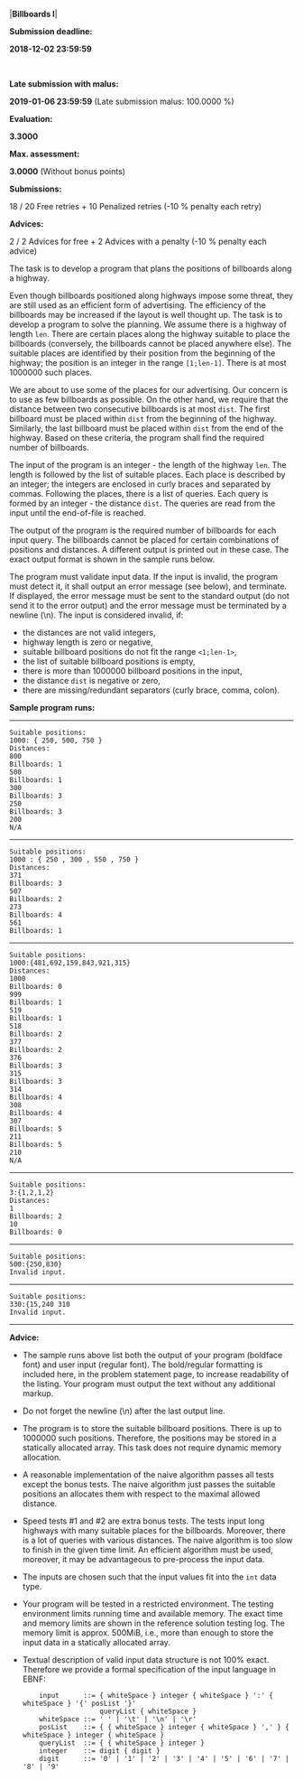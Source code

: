 ﻿|**Billboards I**|

**Submission deadline:**

**2018-12-02 23:59:59**

 

**Late submission with malus:**

**2019-01-06 23:59:59** (Late submission malus: 100.0000 %)

**Evaluation:**

**3.3000**

**Max. assessment:**

**3.0000** (Without bonus points)

**Submissions:**

18 / 20 Free retries + 10 Penalized retries (-10 % penalty each retry)

**Advices:**

2 / 2 Advices for free + 2 Advices with a penalty (-10 % penalty each advice)

The task is to develop a program that plans the positions of billboards along a highway.

Even though billboards positioned along highways impose some threat, they are still used as an efficient form of advertising. The efficiency of the billboards may be increased if the layout is well thought up. The task is to develop a program to solve the planning. We assume there is a highway of length `len`. There are certain places along the highway suitable to place the billboards (conversely, the billboards cannot be placed anywhere else). The suitable places are identified by their position from the beginning of the highway; the position is an integer in the range `[1;len-1]`. There is at most 1000000 such places.

We are about to use some of the places for our advertising. Our concern is to use as few billboards as possible. On the other hand, we require that the distance between two consecutive billboards is at most `dist`. The first billboard must be placed within `dist` from the beginning of the highway. Similarly, the last billboard must be placed within `dist` from the end of the highway. Based on these criteria, the program shall find the required number of billboards.

The input of the program is an integer - the length of the highway `len`. The length is followed by the list of suitable places. Each place is described by an integer; the integers are enclosed in curly braces and separated by commas. Following the places, there is a list of queries. Each query is formed by an integer - the distance `dist`. The queries are read from the input until the end-of-file is reached.

The output of the program is the required number of billboards for each input query. The billboards cannot be placed for certain combinations of positions and distances. A different output is printed out in these case. The exact output format is shown in the sample runs below.

The program must validate input data. If the input is invalid, the program must detect it, it shall output an error message (see below), and terminate. If displayed, the error message must be sent to the standard output (do not send it to the error output) and the error message must be terminated by a newline (\\n). The input is considered invalid, if:

-   the distances are not valid integers,
-   highway length is zero or negative,
-   suitable billboard positions do not fit the range `<1;len-1>`,
-   the list of suitable billboard positions is empty,
-   there is more than 1000000 billboard positions in the input,
-   the distance `dist` is negative or zero,
-   there are missing/redundant separators (curly brace, comma, colon).

**Sample program runs:**

* * * * *

    Suitable positions:
    1000: { 250, 500, 750 }
    Distances:
    800
    Billboards: 1
    500
    Billboards: 1
    300
    Billboards: 3
    250
    Billboards: 3
    200
    N/A

* * * * *

    Suitable positions:
    1000 : { 250 , 300 , 550 , 750 }
    Distances:
    371
    Billboards: 3
    507
    Billboards: 2
    273
    Billboards: 4
    561
    Billboards: 1

* * * * *

    Suitable positions:
    1000:{481,692,159,843,921,315}
    Distances:
    1000
    Billboards: 0
    999
    Billboards: 1
    519
    Billboards: 1
    518
    Billboards: 2
    377
    Billboards: 2
    376
    Billboards: 3
    315
    Billboards: 3
    314
    Billboards: 4
    308
    Billboards: 4
    307
    Billboards: 5
    211
    Billboards: 5
    210
    N/A

* * * * *

    Suitable positions:
    3:{1,2,1,2}
    Distances:
    1
    Billboards: 2
    10
    Billboards: 0

* * * * *

    Suitable positions:
    500:{250,830}
    Invalid input.

* * * * *

    Suitable positions:
    330:{15,240 310
    Invalid input.

* * * * *

**Advice:**

-   The sample runs above list both the output of your program (boldface font) and user input (regular font). The bold/regular formatting is included here, in the problem statement page, to increase readability of the listing. Your program must output the text without any additional markup.
-   Do not forget the newline (\\n) after the last output line.
-   The program is to store the suitable billboard positions. There is up to 1000000 such positions. Therefore, the positions may be stored in a statically allocated array. This task does not require dynamic memory allocation.
-   A reasonable implementation of the naive algorithm passes all tests except the bonus tests. The naive algorithm just passes the suitable positions an allocates them with respect to the maximal allowed distance.
-   Speed tests \#1 and \#2 are extra bonus tests. The tests input long highways with many suitable places for the billboards. Moreover, there is a lot of queries with various distances. The naive algorithm is too slow to finish in the given time limit. An efficient algorithm must be used, moreover, it may be advantageous to pre-process the input data.
-   The inputs are chosen such that the input values fit into the `int` data type.
-   Your program will be tested in a restricted environment. The testing environment limits running time and available memory. The exact time and memory limits are shown in the reference solution testing log. The memory limit is approx. 500MiB, i.e., more than enough to store the input data in a statically allocated array.
-   Textual description of valid input data structure is not 100% exact. Therefore we provide a formal specification of the input language in EBNF:

            input      ::= { whiteSpace } integer { whiteSpace } ':' { whiteSpace } '{' posList '}' 
                           queryList { whiteSpace }
            whiteSpace ::= ' ' | '\t' | '\n' | '\r'
            posList    ::= { { whiteSpace } integer { whiteSpace } ',' } { whiteSpace } integer { whiteSpace }
            queryList  ::= { { whiteSpace } integer }
            integer    ::= digit { digit }
            digit      ::= '0' | '1' | '2' | '3' | '4' | '5' | '6' | '7' | '8' | '9'
           


